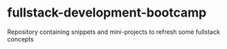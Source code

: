 # fullstack-development-bootcamp
Repository containing snippets and mini-projects to refresh some fullstack concepts
